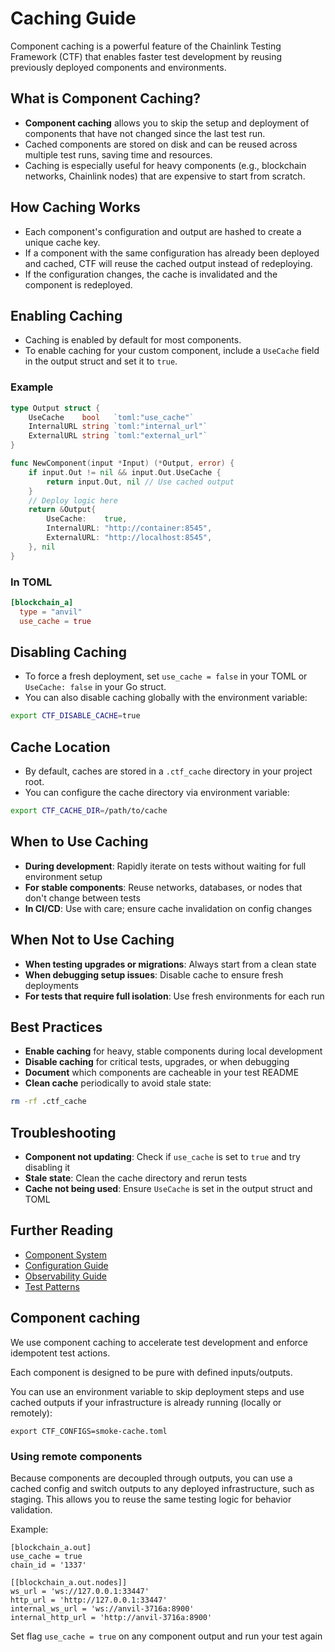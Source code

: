# Caching Guide

Component caching is a powerful feature of the Chainlink Testing Framework (CTF) that enables faster test development by reusing previously deployed components and environments.

## What is Component Caching?

- **Component caching** allows you to skip the setup and deployment of components that have not changed since the last test run.
- Cached components are stored on disk and can be reused across multiple test runs, saving time and resources.
- Caching is especially useful for heavy components (e.g., blockchain networks, Chainlink nodes) that are expensive to start from scratch.

## How Caching Works

- Each component's configuration and output are hashed to create a unique cache key.
- If a component with the same configuration has already been deployed and cached, CTF will reuse the cached output instead of redeploying.
- If the configuration changes, the cache is invalidated and the component is redeployed.

## Enabling Caching

- Caching is enabled by default for most components.
- To enable caching for your custom component, include a `UseCache` field in the output struct and set it to `true`.

### Example

```go
type Output struct {
    UseCache    bool   `toml:"use_cache"`
    InternalURL string `toml:"internal_url"`
    ExternalURL string `toml:"external_url"`
}

func NewComponent(input *Input) (*Output, error) {
    if input.Out != nil && input.Out.UseCache {
        return input.Out, nil // Use cached output
    }
    // Deploy logic here
    return &Output{
        UseCache:    true,
        InternalURL: "http://container:8545",
        ExternalURL: "http://localhost:8545",
    }, nil
}
```

### In TOML

```toml
[blockchain_a]
  type = "anvil"
  use_cache = true
```

## Disabling Caching

- To force a fresh deployment, set `use_cache = false` in your TOML or `UseCache: false` in your Go struct.
- You can also disable caching globally with the environment variable:

```bash
export CTF_DISABLE_CACHE=true
```

## Cache Location

- By default, caches are stored in a `.ctf_cache` directory in your project root.
- You can configure the cache directory via environment variable:

```bash
export CTF_CACHE_DIR=/path/to/cache
```

## When to Use Caching

- **During development**: Rapidly iterate on tests without waiting for full environment setup
- **For stable components**: Reuse networks, databases, or nodes that don't change between tests
- **In CI/CD**: Use with care; ensure cache invalidation on config changes

## When Not to Use Caching

- **When testing upgrades or migrations**: Always start from a clean state
- **When debugging setup issues**: Disable cache to ensure fresh deployments
- **For tests that require full isolation**: Use fresh environments for each run

## Best Practices

- **Enable caching** for heavy, stable components during local development
- **Disable caching** for critical tests, upgrades, or when debugging
- **Document** which components are cacheable in your test README
- **Clean cache** periodically to avoid stale state:

```bash
rm -rf .ctf_cache
```

## Troubleshooting

- **Component not updating**: Check if `use_cache` is set to `true` and try disabling it
- **Stale state**: Clean the cache directory and rerun tests
- **Cache not being used**: Ensure `UseCache` is set in the output struct and TOML

## Further Reading
- [Component System](Components)
- [Configuration Guide](Configuration)
- [Observability Guide](Observability)
- [Test Patterns](Test-Patterns)

## Component caching

We use component caching to accelerate test development and enforce idempotent test actions.

Each component is designed to be pure with defined inputs/outputs.

You can use an environment variable to skip deployment steps and use cached outputs if your infrastructure is already running (locally or remotely):

```
export CTF_CONFIGS=smoke-cache.toml
```

### Using remote components

Because components are decoupled through outputs, you can use a cached config and switch outputs to any deployed infrastructure, such as staging. This allows you to reuse the same testing logic for behavior validation.

Example:
```
[blockchain_a.out]
use_cache = true
chain_id = '1337'

[[blockchain_a.out.nodes]]
ws_url = 'ws://127.0.0.1:33447'
http_url = 'http://127.0.0.1:33447'
internal_ws_url = 'ws://anvil-3716a:8900'
internal_http_url = 'http://anvil-3716a:8900'
```
Set flag `use_cache = true` on any component output and run your test again